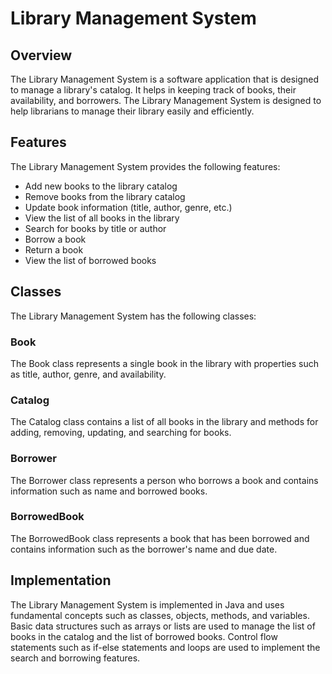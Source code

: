 # Library Management System

## Overview

The Library Management System is a software application that is designed to manage a library's catalog. It helps in keeping track of books, their availability, and borrowers. The Library Management System is designed to help librarians to manage their library easily and efficiently.

## Features

The Library Management System provides the following features:

* Add new books to the library catalog
* Remove books from the library catalog
* Update book information (title, author, genre, etc.)
* View the list of all books in the library
* Search for books by title or author
* Borrow a book
* Return a book
* View the list of borrowed books

## Classes

The Library Management System has the following classes:

### Book

The Book class represents a single book in the library with properties such as title, author, genre, and availability.

### Catalog

The Catalog class contains a list of all books in the library and methods for adding, removing, updating, and searching for books.

### Borrower

The Borrower class represents a person who borrows a book and contains information such as name and borrowed books.

### BorrowedBook

The BorrowedBook class represents a book that has been borrowed and contains information such as the borrower's name and due date.

## Implementation

The Library Management System is implemented in Java and uses fundamental concepts such as classes, objects, methods, and variables. Basic data structures such as arrays or lists are used to manage the list of books in the catalog and the list of borrowed books. Control flow statements such as if-else statements and loops are used to implement the search and borrowing features.
